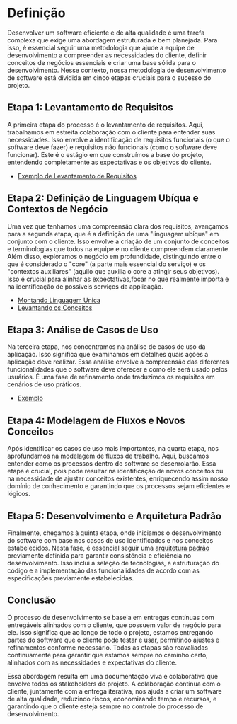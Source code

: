 # Definição

Desenvolver um software eficiente e de alta qualidade é uma tarefa complexa que exige uma abordagem estruturada e bem planejada. Para isso, é essencial seguir uma metodologia que ajude a equipe de desenvolvimento a compreender as necessidades do cliente, definir conceitos de negócios essenciais e criar uma base sólida para o desenvolvimento. Nesse contexto, nossa metodologia de desenvolvimento de software está dividida em cinco etapas cruciais para o sucesso do projeto.

## Etapa 1: Levantamento de Requisitos

A primeira etapa do processo é o levantamento de requisitos. Aqui, trabalhamos em estreita colaboração com o cliente para entender suas necessidades. Isso envolve a identificação de requisitos funcionais (o que o software deve fazer) e requisitos não funcionais (como o software deve funcionar). Este é o estágio em que construímos a base do projeto, entendendo completamente as expectativas e os objetivos do cliente.

- [Exemplo de Levantamento de Requisitos](7-meto-req-dialogo.md)

## Etapa 2: Definição de Linguagem Ubíqua e Contextos de Negócio

Uma vez que tenhamos uma compreensão clara dos requisitos, avançamos para a segunda etapa, que é a definição de uma "linguagem ubíqua" em conjunto com o cliente. Isso envolve a criação de um conjunto de conceitos e terminologias que todos na equipe e no cliente compreendem claramente. Além disso, exploramos o negócio em profundidade, distinguindo entre o que é considerado o "core" (a parte mais essencial do serviço) e os "contextos auxiliares" (aquilo que auxilia o core a atingir seus objetivos). Isso é crucial para alinhar as expectativas,focar no que realmente importa e na identificação de possiveis serviços da applicação.

- [Montando Linguagem Unica](7-meto-req-ubqua.md)
- [Levantando os Conceitos](7-meto-conceitos.md)

## Etapa 3: Análise de Casos de Uso

Na terceira etapa, nos concentramos na análise de casos de uso da aplicação. Isso significa que examinamos em detalhes quais ações a aplicação deve realizar. Essa análise envolve a compreensão das diferentes funcionalidades que o software deve oferecer e como ele será usado pelos usuários. É uma fase de refinamento onde traduzimos os requisitos em cenários de uso práticos.

- [Exemplo](7-meto-casos-uso.md)

## Etapa 4: Modelagem de Fluxos e Novos Conceitos

Após identificar os casos de uso mais importantes, na quarta etapa, nos aprofundamos na modelagem de fluxos de trabalho. Aqui, buscamos entender como os processos dentro do software se desenrolarão. Essa etapa é crucial, pois pode resultar na identificação de novos conceitos ou na necessidade de ajustar conceitos existentes, enriquecendo assim nosso domínio de conhecimento e garantindo que os processos sejam eficientes e lógicos.


## Etapa 5: Desenvolvimento e Arquitetura Padrão

Finalmente, chegamos à quinta etapa, onde iniciamos o desenvolvimento do software com base nos casos de uso identificados e nos conceitos estabelecidos. Nesta fase, é essencial seguir uma [arquitetura padrão](8-definicao_arq.md) previamente definida para garantir consistência e eficiência no desenvolvimento. Isso inclui a seleção de tecnologias, a estruturação do código e a implementação das funcionalidades de acordo com as especificações previamente estabelecidas.

## Conclusão 

O processo de desenvolvimento se baseia em entregas contínuas com entregáveis alinhados com o cliente, que possuem valor de negócio para ele. Isso significa que ao longo de todo o projeto, estamos entregando partes do software que o cliente pode testar e usar, permitindo ajustes e refinamentos conforme necessário. Todas as etapas são reavaliadas continuamente para garantir que estamos sempre no caminho certo, alinhados com as necessidades e expectativas do cliente.

Essa abordagem resulta em uma documentação viva e colaborativa que envolve todos os stakeholders do projeto. A colaboração contínua com o cliente, juntamente com a entrega iterativa, nos ajuda a criar um software de alta qualidade, reduzindo riscos, economizando tempo e recursos, e garantindo que o cliente esteja sempre no controle do processo de desenvolvimento.